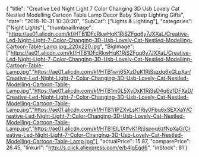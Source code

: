 {
	"title": "Creative Led Night Light 7 Color Changing 3D Usb Lovely Cat Nestled Modelling Cartoon Table Lamp Decor Baby Sleep Lighting Gifts",
	"date": "2018-10-31 10:30:20",
	"SubCat": ["Lights & Lighting"],
	"categories": ["Night Lights"],
	"thumbnailImage": "https://ae01.alicdn.com/kf/HTB1DFcRkwHqK1RjSZFgq6y7JXXaL/Creative-Led-Night-Light-7-Color-Changing-3D-Usb-Lovely-Cat-Nestled-Modelling-Cartoon-Table-Lamp.jpg_220x220.jpg",
	"BigImage": ["https://ae01.alicdn.com/kf/HTB1DFcRkwHqK1RjSZFgq6y7JXXaL/Creative-Led-Night-Light-7-Color-Changing-3D-Usb-Lovely-Cat-Nestled-Modelling-Cartoon-Table-Lamp.jpg","https://ae01.alicdn.com/kf/HTB1wn65XzDuK1RjSszdq6xGLpXar/Creative-Led-Night-Light-7-Color-Changing-3D-Usb-Lovely-Cat-Nestled-Modelling-Cartoon-Table-Lamp.jpg","https://ae01.alicdn.com/kf/HTB1m0L5XyDxK1RjSsD4q6z1DFXaD/Creative-Led-Night-Light-7-Color-Changing-3D-Usb-Lovely-Cat-Nestled-Modelling-Cartoon-Table-Lamp.jpg","https://ae01.alicdn.com/kf/HTB1j1PZXvLsK1Rjy0Fbq6xSEXXaY/Creative-Led-Night-Light-7-Color-Changing-3D-Usb-Lovely-Cat-Nestled-Modelling-Cartoon-Table-Lamp.jpg","https://ae01.alicdn.com/kf/HTB1ElL1XtfvK1RjSspoq6zfNpXaG/Creative-Led-Night-Light-7-Color-Changing-3D-Usb-Lovely-Cat-Nestled-Modelling-Cartoon-Table-Lamp.jpg"],
	"actualPrice": 15.87,
	"comparePrice": 26.45,
	"linkurl": "http://s.click.aliexpress.com/e/b4lgEgd6",
	"inStock": 81
}
